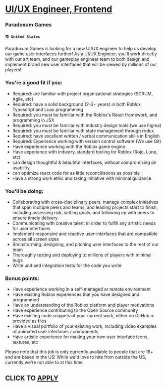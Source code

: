 # [UI/UX Engineer, Frontend](https://www.remotewlb.com/apply/ui-ux-engineer-frontend)  
### Paradoxum Games  
#### `🌎 United States`  
Paradoxum Games is looking for a new UI/UX engineer to help us develop our game user interfaces further! As a UI/UX Engineer, you'll work directly with our art team, and our gameplay engineer team to both design and implement brand new user interfaces that will be viewed by millions of our players!

### You're a good fit if you:

  * Required: are familiar with project organizational strategies (SCRUM, Agile, etc)
  * Required: have a solid background (2-3+ years) in both Roblox Typescript and Luau programming
  * Required: you must be familiar with the Roblox's React framework, and programming in JSX
  * Required: you must be familiar with industry design tools (we use Figma)
  * Required: you must be familiar with state management through rodux
  * Required: have excellent written / verbal communication skills in English
  * Required: Experience working with version control software (We use Git)
  * Have experience working with the Roblox game engine
  * Have experience with industry-standard tooling for Roblox (Rojo, Lune, etc)
  * can design thoughtful & beautiful interfaces, without compromising on usability
  * can optimize react code for as little reconciliations as possible
  * Have a strong work ethic and taking initiative with minimal guidance

### You'll be doing:

  * Collaborating with cross-disciplinary peers, manage complex initiatives that span multiple peers and teams, and leading projects start to finish, including assessing risk, setting goals, and following up with peers to ensure timely delivery 
  * Communicating with creative talent in order to fulfill any artistic needs for user interfaces
  * Implement responsive and reactive user-interfaces that are compatible across all screen sizes
  * Brainstorming, designing, and pitching user interfaces to the rest of our team
  * Thoroughly testing and deploying to millions of players with minimal bugs
  * Write unit and integration tests for the code you write

### Bonus points:

  * Have experience working in a self-managed or remote environment
  * Have existing Roblox experiences that you have designed and programmed
  * Have an understanding of the Roblox platform and player motivations
  * Have experience contributing to the Open Source community
  * Have existing code snippets of your current work, either on GitHub or provided as files
  * Have a visual portfolio of your existing work, including video examples of animated user interfaces / components
  * Have artistic experience for making your own user interface icons, textures, etc

Please note that this job is only currently available to people that are 18+ and are based in the US! While we'd love to hire from outside the US, currently we're not able to at this time.  
## CLICK TO [APPLY](https://www.remotewlb.com/apply/ui-ux-engineer-frontend)

